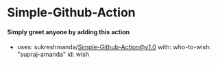 # Simple-Github-Action

#### Simply greet anyone by adding this action

- uses: sukreshmanda/Simple-Github-Action@v1.0
        with:
            who-to-wish: "supraj-amanda"
        id: wish
